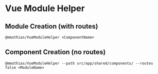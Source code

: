 # Vue Module Helper

## Module Creation (with routes)

``` 
@mmathias/VueModuleHelper <ComponentName>
```

## Component Creation (no routes)

``` 
@mmathias/VueModuleHelper --path src/app/shared/components/ --routes false <ModuleName>
```

